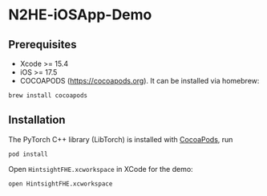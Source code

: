 # N2HE-iOSApp-Demo

## Prerequisites 
- Xcode >= 15.4
- iOS >= 17.5
- COCOAPODS (https://cocoapods.org). It can be installed via homebrew:
```
brew install cocoapods
```

## Installation 
The PyTorch C++ library (LibTorch) is installed with [CocoaPods](https://cocoapods.org), run 
```
pod install
```

Open ```HintsightFHE.xcworkspace``` in XCode for the demo:
```
open HintsightFHE.xcworkspace
```

